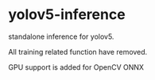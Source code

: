 # yolov5-inference
standalone inference for yolov5.

All training related function have removed. 

GPU support is added for OpenCV ONNX 
